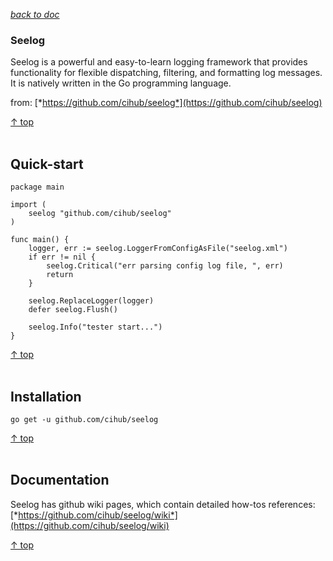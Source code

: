 [*back to doc*](https://github.com/malw2020/learn/tree/master/doc#contents)<br>

### Seelog

Seelog is a powerful and easy-to-learn logging framework that provides functionality for flexible dispatching, filtering, and formatting log messages. It is natively written in the Go programming language.

from: [*https://github.com/cihub/seelog*](https://github.com/cihub/seelog)



[↑ top](#Seelog)
<br><br>


## Quick-start

	package main

	import (
		seelog "github.com/cihub/seelog"
	)

	func main() {
		logger, err := seelog.LoggerFromConfigAsFile("seelog.xml")
		if err != nil {
			seelog.Critical("err parsing config log file, ", err)
			return
		}

		seelog.ReplaceLogger(logger)
		defer seelog.Flush()

		seelog.Info("tester start...")
	}


[↑ top](#Seelog)
<br><br>

## Installation
	go get -u github.com/cihub/seelog

[↑ top](#Seelog)
<br><br>

## Documentation

  Seelog has github wiki pages, which contain detailed how-tos references: [*https://github.com/cihub/seelog/wiki*](https://github.com/cihub/seelog/wiki)


[↑ top](#Seelog)
<br><br>






